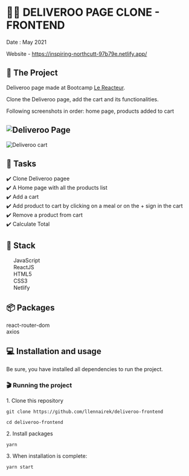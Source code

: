# 🥡🍔 DELIVEROO PAGE CLONE - FRONTEND

Date : May 2021  

Website - https://inspiring-northcutt-97b79e.netlify.app/

## 📝 The Project


Deliveroo page made at Bootcamp [Le Reacteur](https://www.lereacteur.io/).  

Clone the Deliveroo page, add the cart and its functionalities.

Following screenshots in order: home page, products added to cart  

![Deliveroo Page](https://user-images.githubusercontent.com/78684032/123620579-af76c080-d80a-11eb-9a12-59e4802d9452.png)
---
![Deliveroo cart](https://user-images.githubusercontent.com/78684032/123620811-e77e0380-d80a-11eb-8aae-d1866d36bbdb.png)




## 📃 Tasks

✔️ Clone Deliveroo pagee  
✔️ A Home page with all the products list  
✔️ Add a cart  
✔️ Add product to cart by clicking on a meal or on the + sign in the cart  
✔️ Remove a product from cart  
✔️ Calculate Total  


## 🧱 Stack

<img src="https://user-images.githubusercontent.com/78684032/122961185-719a1800-d384-11eb-906a-3854e856537b.png" width="15" height="15">   JavaScript  
<img src="https://user-images.githubusercontent.com/78684032/122961496-bcb42b00-d384-11eb-9ed9-d28ebe488d52.png" width="15" height="15">   ReactJS  
<img src="https://user-images.githubusercontent.com/78684032/122961852-19174a80-d385-11eb-8e49-67b7afe7e605.png" width="15" height="15">   HTML5   
<img src="https://user-images.githubusercontent.com/78684032/122962917-24b74100-d386-11eb-8936-c97fde244ee8.jpg" width="15" height="15">   CSS3  
<img src="https://user-images.githubusercontent.com/78684032/122963272-6811af80-d386-11eb-894b-0b32fff324bf.png" width="15" height="15">   Netlify  

## 📦 Packages

react-router-dom  
axios  

## 💻 Installation and usage

Be sure, you have installed all dependencies to run the project.

### 🎬 Running the project

1️. Clone this repository

`git clone https://github.com/llennairek/deliveroo-frontend`

`cd deliveroo-frontend`

2️. Install packages

`yarn`

3️. When installation is complete:

`yarn start`
